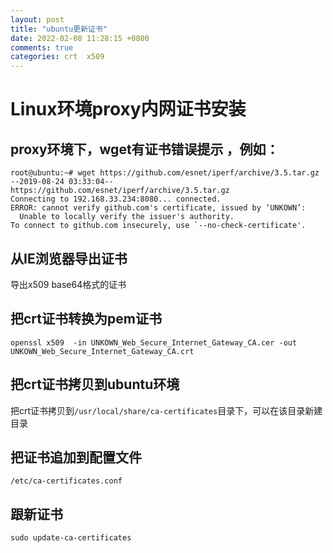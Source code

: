 ```yaml
---
layout: post
title: "ubuntu更新证书"
date: 2022-02-08 11:28:15 +0800
comments: true
categories: crt  x509
---
```


# Linux环境proxy内网证书安装

## proxy环境下，wget有证书错误提示 ，例如：
```
root@ubuntu:~# wget https://github.com/esnet/iperf/archive/3.5.tar.gz
--2019-08-24 03:33:04--  https://github.com/esnet/iperf/archive/3.5.tar.gz
Connecting to 192.168.33.234:8080... connected.
ERROR: cannot verify github.com's certificate, issued by ‘UNKOWN’:
  Unable to locally verify the issuer's authority.
To connect to github.com insecurely, use `--no-check-certificate'.

```

## 从IE浏览器导出证书

导出x509 base64格式的证书


## 把crt证书转换为pem证书


```
openssl x509  -in UNKOWN_Web_Secure_Internet_Gateway_CA.cer -out UNKOWN_Web_Secure_Internet_Gateway_CA.crt
```

## 把crt证书拷贝到ubuntu环境

把crt证书拷贝到`/usr/local/share/ca-certificates`目录下，可以在该目录新建目录


## 把证书追加到配置文件

```
/etc/ca-certificates.conf
```

## 跟新证书

```
sudo update-ca-certificates
```
